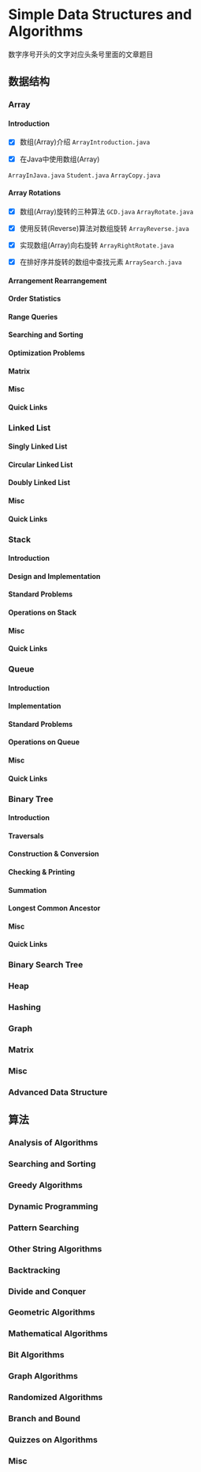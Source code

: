 # Simple Data Structures and Algorithms

数字序号开头的文字对应头条号里面的文章题目

## 数据结构

### Array

#### Introduction

- [x] 数组(Array)介绍 `ArrayIntroduction.java`

- [x] 在Java中使用数组(Array)

`ArrayInJava.java` `Student.java` `ArrayCopy.java`

#### Array Rotations

- [x] 数组(Array)旋转的三种算法 `GCD.java` `ArrayRotate.java`

- [x] 使用反转(Reverse)算法对数组旋转 `ArrayReverse.java`

- [x] 实现数组(Array)向右旋转 `ArrayRightRotate.java`

- [x] 在排好序并旋转的数组中查找元素 `ArraySearch.java`


#### Arrangement Rearrangement

#### Order Statistics

#### Range Queries

#### Searching and Sorting

#### Optimization Problems

#### Matrix

#### Misc

#### Quick Links

### Linked List

#### Singly Linked List

#### Circular Linked List

#### Doubly Linked List

#### Misc

#### Quick Links

### Stack

#### Introduction

#### Design and Implementation

#### Standard Problems

#### Operations on Stack

#### Misc

#### Quick Links

### Queue

#### Introduction

#### Implementation

#### Standard Problems

#### Operations on Queue

#### Misc

#### Quick Links

### Binary Tree

#### Introduction

#### Traversals

#### Construction & Conversion

#### Checking & Printing

#### Summation

#### Longest Common Ancestor

#### Misc

#### Quick Links

### Binary Search Tree

### Heap

### Hashing

### Graph

### Matrix

### Misc

### Advanced Data Structure

## 算法

### Analysis of Algorithms

### Searching and Sorting

### Greedy Algorithms

### Dynamic Programming

### Pattern Searching

### Other String Algorithms

### Backtracking

### Divide and Conquer

### Geometric Algorithms

### Mathematical Algorithms

### Bit Algorithms

### Graph Algorithms

### Randomized Algorithms

### Branch and Bound

### Quizzes on Algorithms

### Misc
